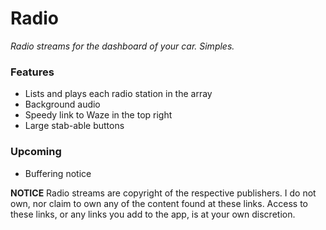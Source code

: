 # Radio
_Radio streams for the dashboard of your car. Simples._

### Features
* Lists and plays each radio station in the array
* Background audio
* Speedy link to Waze in the top right
* Large stab-able buttons

### Upcoming
* Buffering notice

**NOTICE**
Radio streams are copyright of the respective publishers. I do not own, nor claim to own any of the content found at these links. Access to these links, or any links you add to the app, is at your own discretion.
